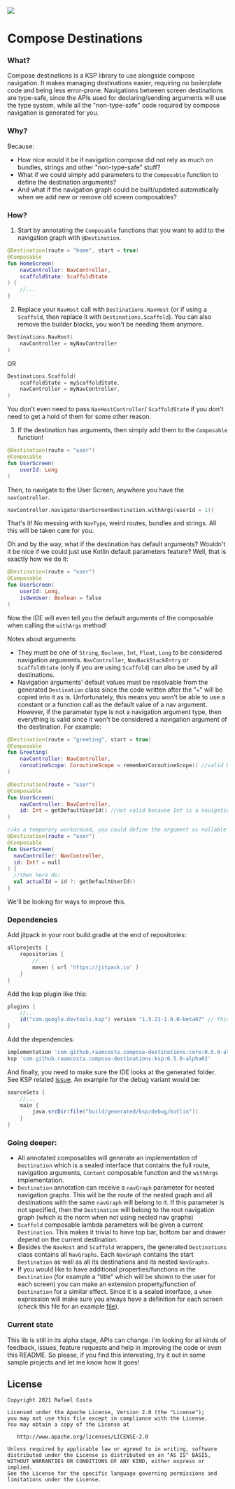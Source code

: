 [![](https://jitpack.io/v/raamcosta/compose-destinations.svg)](https://jitpack.io/#raamcosta/compose-destinations)

# Compose Destinations

### What?

Compose destinations is a KSP library to use alongside compose navigation. It makes managing destinations easier, requiring no boilerplate code and being less error-prone. Navigations between screen destinations are type-safe, since the APIs used for declaring/sending arguments will use the type system, while all the "non-type-safe" code required by compose navigation is generated for you.

### Why?

Because:
- How nice would it be if navigation compose did not rely as much on bundles, strings and other "non-type-safe" stuff?
- What if we could simply add parameters to the `Composable` function to define the destination arguments?
- And what if the navigation graph could be built/updated automatically when we add new or remove old screen composables?

### How?

1. Start by annotating the `Composable` functions that you want to add to the navigation graph with `@Destination`.

```kotlin
@Destination(route = "home", start = true)
@Composable
fun HomeScreen(
    navController: NavController,
    scaffoldState: ScaffoldState
) {
	//...
}
```

2. Replace your `NavHost` call with `Destinations.NavHost` (or if using a `Scaffold`, then replace it with `Destinations.Scaffold`). 
You can also remove the builder blocks, you won't be needing them anymore.

```kotlin
Destinations.NavHost(
    navController = myNavController
)
```
OR
```kotlin
Destinations.Scaffold(
    scaffoldState = myScaffoldState,
    navController = myNavController,
)
```
You don't even need to pass `NavHostController`/ `ScaffoldState` if you don't need to get a hold of them for some other reason.

3. If the destination has arguments, then simply add them to the `Composable` function!

```kotlin
@Destination(route = "user")
@Composable
fun UserScreen(
    userId: Long
)
```

Then, to navigate to the User Screen, anywhere you have the `navController`.

```kotlin
navController.navigate(UserScreenDestination.withArgs(userId = 1))
```

That's it! No messing with `NavType`, weird routes, bundles and strings. All this will be taken care for you.

Oh and by the way, what if the destination has default arguments? Wouldn't it be nice if we could just use Kotlin default parameters feature?
Well, that is exactly how we do it:

```kotlin
@Destination(route = "user")
@Composable
fun UserScreen(
    userId: Long,
    isOwnUser: Boolean = false
)
```

Now the IDE will even tell you the default arguments of the composable when calling the `withArgs` method!

Notes about arguments:
- They must be one of `String`, `Boolean`, `Int`, `Float`, `Long` to be considered navigation arguments.
  `NavController`, `NavBackStackEntry` or `ScaffoldState` (only if you are using `Scaffold`) can also be used by all destinations.
- Navigation arguments' default values must be resolvable from the generated `Destination` class since the code written after the "`=`" 
  will be copied into it as is. 
Unfortunately, this means you won't be able to use a constant or a function call as the default value of a nav argument. However, if the parameter 
  type is not a navigation argument type, then everything is valid since it won't be considered a navigation argument of the destination.
  For example:
```kotlin
@Destination(route = "greeting", start = true)
@Composable
fun Greeting(
    navController: NavController,
    coroutineScope: CoroutineScope = rememberCoroutineScope() //valid because CoroutineScope is not a navigation argument type
)

@Destination(route = "user")
@Composable
fun UserScreen(
    navController: NavController,
    id: Int = getDefaultUserId() //not valid because Int is a navigation argument type so we need to resolve the default value in the generated classes
)

//As a temporary workaround, you could define the argument as nullable (or lets say -1)
@Destination(route = "user")
@Composable
fun UserScreen(
  navController: NavController,
  id: Int? = null
) {
  //then here do:
  val actualId = id ?: getDefaultUserId()
}
```
We'll be looking for ways to improve this.

### Dependencies

Add jitpack in your root build.gradle at the end of repositories:
```gradle
allprojects {
    repositories {
        //...
        maven { url 'https://jitpack.io' }
    }
}
```

Add the ksp plugin like this:
```gradle
plugins {
    //...
    id("com.google.devtools.ksp") version "1.5.21-1.0.0-beta07" // This will change to the stable ksp version when compose allows us to use kotlin 1.5.30
}
```

Add the dependencies:
```gradle
implementation 'com.github.raamcosta.compose-destinations:core:0.5.0-alpha02'
ksp 'com.github.raamcosta.compose-destinations:ksp:0.5.0-alpha02'

```

And finally, you need to make sure the IDE looks at the generated folder.
See KSP related [issue](https://github.com/google/ksp/issues/37).
An example for the debug variant would be:
```gradle
sourceSets {
    //...
    main {
        java.srcDir(file("build/generated/ksp/debug/kotlin"))
    }
}
```

### Going deeper:

- All annotated composables will generate an implementation of `Destination` which is a sealed interface that contains the full route, navigation arguments,
  `Content` composable function and the `withArgs` implementation.
- `Destination` annotation can receive a `navGraph` parameter for nested navigation graphs. This will be the route of the nested graph and all destinations with the same `navGraph` will belong to it. If this parameter is not specified, then the `Destination` will belong to the root navigation graph (which is the norm when not using nested nav graphs)
- `Scaffold` composable lambda parameters will be given a current `Destination`. This makes it trivial to have top bar, bottom bar and drawer depend on the current destination.
- Besides the `NavHost` and `Scaffold` wrappers, the generated `Destinations` class contains all `NavGraphs`. Each `NavGraph` contains the start `Destination` as well as all its destinations and its nested `NavGraphs`.
- If you would like to have additional properties/functions in the `Destination` (for example a "title" which will be shown to the user for each screen) you can make an extension
  property/function of `Destination` for a similar effect. Since it is a sealed interface, a `when` expression will make sure you always have a definition for each screen (check this file for an example [file](https://github.com/raamcosta/compose-destinations/blob/main/app/src/main/java/com/ramcosta/samples/destinationstodosample/DestinationSpecExtensions.kt)).

### Current state

This lib is still in its alpha stage, APIs can change.
I'm looking for all kinds of feedback, issues, feature requests and help in improving the code or even this README. So please, if you find this interesting, try it out in
some sample projects and let me know how it goes!

## License

    Copyright 2021 Rafael Costa

    Licensed under the Apache License, Version 2.0 (the "License");
    you may not use this file except in compliance with the License.
    You may obtain a copy of the License at

       http://www.apache.org/licenses/LICENSE-2.0

    Unless required by applicable law or agreed to in writing, software
    distributed under the License is distributed on an "AS IS" BASIS,
    WITHOUT WARRANTIES OR CONDITIONS OF ANY KIND, either express or implied.
    See the License for the specific language governing permissions and
    limitations under the License.
